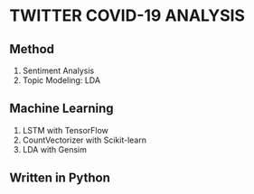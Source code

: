 # TWITTER COVID-19 ANALYSIS

## Method

1. Sentiment Analysis
2. Topic Modeling: LDA

## Machine Learning

1. LSTM with TensorFlow
2. CountVectorizer with Scikit-learn
3. LDA with Gensim

## Written in Python

